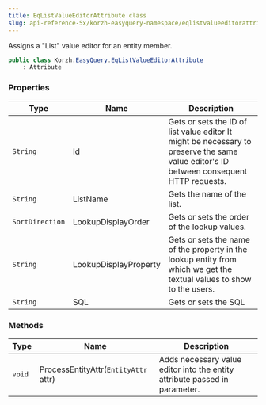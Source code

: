 ```yaml
---
title: EqListValueEditorAttribute class
slug: api-reference-5x/korzh-easyquery-namespace/eqlistvalueeditorattribute-class
---
```


Assigns a "List" value editor for an entity member.
```csharp
public class Korzh.EasyQuery.EqListValueEditorAttribute
    : Attribute

```

### Properties

| Type | Name | Description | 
| --- | --- | --- | 
| `String` | Id | Gets or sets the ID of list value editor  It might be necessary to preserve the same value editor's ID between consequent HTTP requests. | 
| `String` | ListName | Gets the name of the list. | 
| `SortDirection` | LookupDisplayOrder | Gets or sets the order of the lookup values. | 
| `String` | LookupDisplayProperty | Gets or sets the name of the property in the lookup entity from which we get the textual values to show to the users. | 
| `String` | SQL | Gets or sets the SQL | 


### Methods

| Type | Name | Description | 
| --- | --- | --- | 
| `void` | ProcessEntityAttr(`EntityAttr` attr) | Adds necessary value editor into the entity attribute passed in parameter. |
